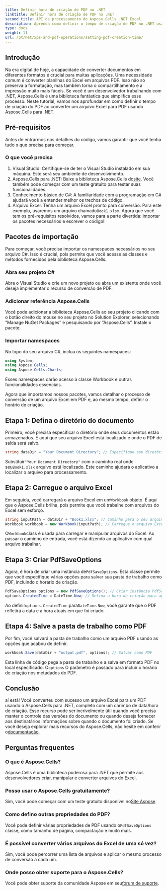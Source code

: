 ```yaml
---
title: Definir hora de criação de PDF no .NET
linktitle: Definir hora de criação de PDF no .NET
second_title: API de processamento do Aspose.Cells .NET Excel
description: Aprenda como definir o tempo de criação de PDF no .NET usando Aspose.Cells. Siga nosso guia passo a passo para conversão perfeita de Excel para PDF.
type: docs
weight: 11
url: /pt/net/xps-and-pdf-operations/setting-pdf-creation-time/
---
```

## Introdução
Na era digital de hoje, a capacidade de converter documentos em diferentes formatos é crucial para muitas aplicações. Uma necessidade comum é converter planilhas do Excel em arquivos PDF. Isso não só preserva a formatação, mas também torna o compartilhamento e a impressão muito mais fáceis. Se você é um desenvolvedor trabalhando com .NET, Aspose.Cells é uma biblioteca fantástica que simplifica esse processo. Neste tutorial, vamos nos aprofundar em como definir o tempo de criação do PDF ao converter um arquivo Excel para PDF usando Aspose.Cells para .NET.
## Pré-requisitos
Antes de entrarmos nos detalhes do código, vamos garantir que você tenha tudo o que precisa para começar.
### O que você precisa
1. Visual Studio: Certifique-se de ter o Visual Studio instalado em sua máquina. Este será seu ambiente de desenvolvimento.
2.  Aspose.Cells para .NET: Baixe a biblioteca Aspose.Cells do[site](https://releases.aspose.com/cells/net/). Você também pode começar com um teste gratuito para testar suas funcionalidades.
3. Conhecimento básico de C#: A familiaridade com a programação em C# ajudará você a entender melhor os trechos de código.
4.  Arquivo Excel: Tenha um arquivo Excel pronto para conversão. Para este exemplo, usaremos um arquivo chamado`Book1.xlsx`.
Agora que você tem os pré-requisitos resolvidos, vamos para a parte divertida: importar os pacotes necessários e escrever o código!
## Pacotes de importação
Para começar, você precisa importar os namespaces necessários no seu arquivo C#. Isso é crucial, pois permite que você acesse as classes e métodos fornecidos pela biblioteca Aspose.Cells.
### Abra seu projeto C#
Abra o Visual Studio e crie um novo projeto ou abra um existente onde você deseja implementar o recurso de conversão de PDF.
### Adicionar referência Aspose.Cells
Você pode adicionar a biblioteca Aspose.Cells ao seu projeto clicando com o botão direito do mouse no seu projeto no Solution Explorer, selecionando “Manage NuGet Packages” e pesquisando por “Aspose.Cells”. Instale o pacote.
### Importar namespaces
No topo do seu arquivo C#, inclua os seguintes namespaces:
```csharp
using System;
using Aspose.Cells;
using Aspose.Cells.Charts;
```
Esses namespaces darão acesso à classe Workbook e outras funcionalidades essenciais.

Agora que importamos nossos pacotes, vamos detalhar o processo de conversão de um arquivo Excel em PDF e, ao mesmo tempo, definir o horário de criação.
## Etapa 1: Defina o diretório do documento
Primeiro, você precisa especificar o diretório onde seus documentos estão armazenados. É aqui que seu arquivo Excel está localizado e onde o PDF de saída será salvo.
```csharp
string dataDir = "Your Document Directory"; // Especifique seu diretório de documentos
```
 Substituir`"Your Document Directory"` com o caminho real onde seu`Book1.xlsx` arquivo está localizado. Este caminho ajudará o aplicativo a localizar o arquivo para processamento.
## Etapa 2: Carregue o arquivo Excel
 Em seguida, você carregará o arquivo Excel em um`Workbook` objeto. É aqui que o Aspose.Cells brilha, pois permite que você trabalhe com arquivos do Excel sem esforço.
```csharp
string inputPath = dataDir + "Book1.xlsx"; // Caminho para o seu arquivo Excel
Workbook workbook = new Workbook(inputPath); // Carregue o arquivo Excel
```
 O`Workbook`class é usada para carregar e manipular arquivos do Excel. Ao passar o caminho de entrada, você está dizendo ao aplicativo com qual arquivo trabalhar.
## Etapa 3: Criar PdfSaveOptions
 Agora, é hora de criar uma instância de`PdfSaveOptions`. Esta classe permite que você especifique várias opções para salvar sua pasta de trabalho como PDF, incluindo o horário de criação.
```csharp
PdfSaveOptions options = new PdfSaveOptions(); // Criar instância PdfSaveOptions
options.CreatedTime = DateTime.Now; // Defina a hora de criação para agora
```
 Ao definir`options.CreatedTime` para`DateTime.Now`, você garante que o PDF refletirá a data e a hora atuais em que foi criado.
## Etapa 4: Salve a pasta de trabalho como PDF
Por fim, você salvará a pasta de trabalho como um arquivo PDF usando as opções que acabou de definir.
```csharp
workbook.Save(dataDir + "output.pdf", options); // Salvar como PDF
```
 Esta linha de código pega a pasta de trabalho e a salva em formato PDF no local especificado. O`options` O parâmetro é passado para incluir o horário de criação nos metadados do PDF.

## Conclusão
aí está! Você converteu com sucesso um arquivo Excel para um PDF usando o Aspose.Cells para .NET, completo com um carimbo de data/hora de criação. Esse recurso pode ser incrivelmente útil quando você precisa manter o controle das versões do documento ou quando deseja fornecer aos destinatários informações sobre quando o documento foi criado.
 Se você deseja explorar mais recursos do Aspose.Cells, não hesite em conferir o[documentação](https://reference.aspose.com/cells/net/).
## Perguntas frequentes
### O que é Aspose.Cells?
Aspose.Cells é uma biblioteca poderosa para .NET que permite aos desenvolvedores criar, manipular e converter arquivos do Excel.
### Posso usar o Aspose.Cells gratuitamente?
 Sim, você pode começar com um teste gratuito disponível no[Site Aspose](https://releases.aspose.com/).
### Como defino outras propriedades do PDF?
 Você pode definir várias propriedades de PDF usando o`PdfSaveOptions` classe, como tamanho de página, compactação e muito mais.
### É possível converter vários arquivos do Excel de uma só vez?
Sim, você pode percorrer uma lista de arquivos e aplicar o mesmo processo de conversão a cada um.
### Onde posso obter suporte para o Aspose.Cells?
 Você pode obter suporte da comunidade Aspose em seu[fórum de suporte](https://forum.aspose.com/c/cells/9).